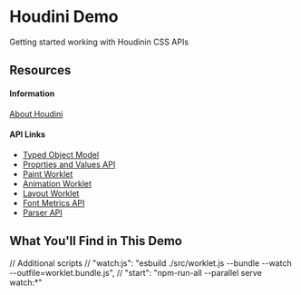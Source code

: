 # Houdini Demo
Getting started working with Houdinin CSS APIs

## Resources

#### Information

[About Houdini](https://houdini.how/about)

#### API Links

- [Typed Object Model](https://developer.mozilla.org/en-US/docs/Web/API/CSS_Typed_OM_API)
- [Proprties and Values API](https://developer.mozilla.org/en-US/docs/Web/API/CSS_Properties_and_Values_API)
- [Paint Worklet](https://developer.mozilla.org/en-US/docs/Web/API/CSS_Painting_API)
- [Animation Worklet](https://developers.google.com/web/updates/2018/10/animation-worklet)
- [Layout Worklet](https://www.w3.org/TR/css-layout-api-1/)
- [Font Metrics API](https://drafts.css-houdini.org/font-metrics-api/)
- [Parser API](https://github.com/WICG/css-parser-api)

## What You'll Find in This Demo

// Additional scripts
//    "watch:js": "esbuild ./src/worklet.js --bundle --watch --outfile=worklet.bundle.js",
//    "start": "npm-run-all --parallel serve watch:*"
